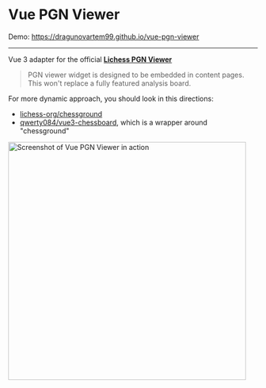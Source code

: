 # Vue PGN Viewer

Demo: https://dragunovartem99.github.io/vue-pgn-viewer

---

Vue 3 adapter for the official [**Lichess PGN Viewer**](https://github.com/lichess-org/pgn-viewer)

> PGN viewer widget is designed to be embedded in content pages.  
> This won't replace a fully featured analysis board.

For more dynamic approach, you should look in this directions:

- [lichess-org/chessground](https://github.com/lichess-org/chessground)
- [qwerty084/vue3-chessboard](https://github.com/qwerty084/vue3-chessboard), which is a wrapper around "chessground"

<img src="https://github.com/user-attachments/assets/0c057310-1400-40eb-82b1-ed740a641b90" width="480" alt="Screenshot of Vue PGN Viewer in action" >
